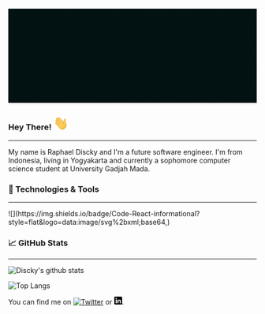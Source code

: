 
![cover](https://github.com/raphaeldiscky/raphaeldiscky/blob/master/cover.gif)

### Hey There! <img src="https://github.com/raphaeldiscky/raphaeldiscky/blob/master/wave.gif" width="30px">
<hr>
My name is Raphael Discky and I'm a future software engineer. I'm from Indonesia, living in Yogyakarta and currently a sophomore computer science student at University Gadjah Mada.

### 🔧 Technologies & Tools
<hr>
![](https://img.shields.io/badge/Code-React-informational?style=flat&logo=data:image/svg%2bxml;base64,<BASE64_DATA>)

### 📈 GitHub Stats 
<hr>

![Discky's github stats](https://github-readme-stats.vercel.app/api?username=raphaeldiscky&show_icons=true&theme=react&title_color=30FFFF&icon_color=30FFFF&bg_color=041414)



![Top Langs](https://github-readme-stats.vercel.app/api/top-langs/?username=raphaeldiscky&layout=compact)


You can find me on [![Twitter][1.2]][1] or [![LinkedIn][2.2]][2].

[1.2]: http://i.imgur.com/wWzX9uB.png (twitter icon without padding)
[2.2]: https://github.com/raphaeldiscky/raphaeldiscky/blob/master/linkedin-3-16.png (LinkedIn icon without padding)

[1]: https://twitter.com/huckfitlerr
[2]: https://linkedin.com/in/raphaeldiscky


